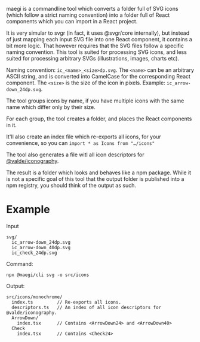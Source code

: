maegi is a commandline tool which converts a folder full of SVG icons (which follow a strict naming convention) into a folder full of React components which you can import in a React project.

It is very simular to svgr (in fact, it uses @svgr/core internally), but instead of just mapping each input SVG file into one React component, it contains a bit more logic. That however requires that the SVG files follow a specific naming convention. This tool is suited for processing SVG icons, and less suited for processing arbitrary SVGs (illustrations, images, charts etc).

Naming convention: `ic_<name>_<size>dp.svg`. The `<name>` can be an arbitrary ASCII string, and is converted into CamelCase for the corresponding React component. The `<size>` is the size of the icon in pixels. Example: `ic_arrow-down_24dp.svg`.

The tool groups icons by name, if you have multiple icons with the same name which differ only by their size.

For each group, the tool creates a folder, and places the React components in it.

It'll also create an index file which re-exports all icons, for your convenience, so you can `import * as Icons from "…/icons"`

The tool also generates a file witl all icon descriptors for [@valde/iconography](https://valde.caurea.org/#/packages/iconography).

The result is a folder which looks and behaves like a npm package. While it is not a specific goal of this tool that the output folder is published into a npm registry, you should think of the output as such.

# Example

Input

```
svg/
  ic_arrow-down_24dp.svg
  ic_arrow-down_40dp.svg
  ic_check_24dp.svg
```

Command:

```
npx @maegi/cli svg -o src/icons
```

Output:

```
src/icons/monochrome/
  index.ts         // Re-exports all icons.
  descriptors.ts   // An index of all icon descriptors for @valde/iconography.
  ArrowDown/
    index.tsx      // Contains <ArrowDown24> and <ArrowDown40>
  Check
    index.tsx      // Contains <Check24>
```

```
```
